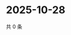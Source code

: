 # 2025-10-28

共 0 条

<!-- BEGIN ZHIHUVIDEO -->
<!-- 最后更新时间 Tue Oct 28 2025 17:13:07 GMT+0800 (China Standard Time) -->

<!-- END ZHIHUVIDEO -->
